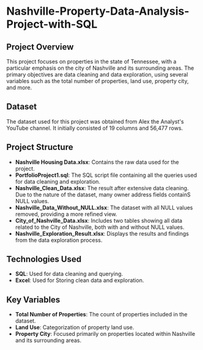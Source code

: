 # Nashville-Property-Data-Analysis-Project-with-SQL

## Project Overview

This project focuses on properties in the state of Tennessee, with a particular emphasis on the city of Nashville and its surrounding areas. The primary objectives are data cleaning and data exploration, using several variables such as the total number of properties, land use, property city, and more.

## Dataset

The dataset used for this project was obtained from Alex the Analyst's YouTube channel. It initially consisted of 19 columns and 56,477 rows.

## Project Structure

- **Nashville Housing Data.xlsx**: Contains the raw data used for the project.
- **PortfolioProject1.sql**: The SQL script file containing all the queries used for data cleaning and exploration.
- **Nashville_Clean_Data.xlsx**:  The result after extensive data cleaning. Due to the nature of the dataset, many owner address fields containS NULL values.
- **Nashville_Data_Without_NULL.xlsx**: The dataset with all NULL values removed, providing a more refined view.
- **City_of_Nashville_Data.xlsx**: Includes two tables showing all data related to the City of Nashville, both with and without NULL values.
- **Nashville_Exploration_Result.xlsx**: Displays the results and findings from the data exploration process.

## Technologies Used

- **SQL**: Used for data cleaning and querying.
- **Excel**: Used for Storing clean data and exploration.

## Key Variables

- **Total Number of Properties**: The count of properties included in the dataset.
- **Land Use**: Categorization of property land use.
- **Property City**: Focused primarily on properties located within Nashville and its surrounding areas.

